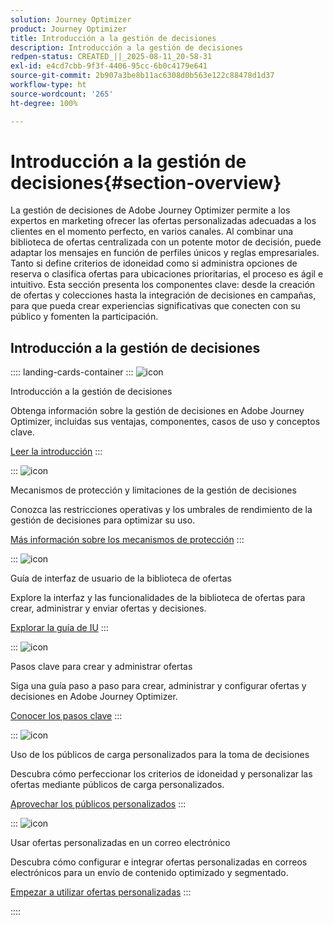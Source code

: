 ```yaml
---
solution: Journey Optimizer
product: Journey Optimizer
title: Introducción a la gestión de decisiones
description: Introducción a la gestión de decisiones
redpen-status: CREATED_||_2025-08-11_20-58-31
exl-id: e4cd7cbb-9f3f-4406-95cc-6b0c4179e641
source-git-commit: 2b907a3be8b11ac6308d0b563e122c88478d1d37
workflow-type: ht
source-wordcount: '265'
ht-degree: 100%

---
```


# Introducción a la gestión de decisiones{#section-overview}

La gestión de decisiones de Adobe Journey Optimizer permite a los expertos en marketing ofrecer las ofertas personalizadas adecuadas a los clientes en el momento perfecto, en varios canales. Al combinar una biblioteca de ofertas centralizada con un potente motor de decisión, puede adaptar los mensajes en función de perfiles únicos y reglas empresariales. Tanto si define criterios de idoneidad como si administra opciones de reserva o clasifica ofertas para ubicaciones prioritarias, el proceso es ágil e intuitivo. Esta sección presenta los componentes clave: desde la creación de ofertas y colecciones hasta la integración de decisiones en campañas, para que pueda crear experiencias significativas que conecten con su público y fomenten la participación.

## Introducción a la gestión de decisiones

:::: landing-cards-container
:::
![icon](https://cdn.experienceleague.adobe.com/icons/book.svg)

Introducción a la gestión de decisiones

Obtenga información sobre la gestión de decisiones en Adobe Journey Optimizer, incluidas sus ventajas, componentes, casos de uso y conceptos clave.

[Leer la introducción](../using/offers/get-started/starting-offer-decisioning.md)
:::

:::
![icon](https://cdn.experienceleague.adobe.com/icons/shield-halved.svg?lang=es)

Mecanismos de protección y limitaciones de la gestión de decisiones

Conozca las restricciones operativas y los umbrales de rendimiento de la gestión de decisiones para optimizar su uso.

[Más información sobre los mecanismos de protección](../using/offers/decision-management-guardrails.md)
:::

:::
![icon](https://cdn.experienceleague.adobe.com/icons/gear.svg?lang=es)

Guía de interfaz de usuario de la biblioteca de ofertas

Explore la interfaz y las funcionalidades de la biblioteca de ofertas para crear, administrar y enviar ofertas y decisiones.

[Explorar la guía de IU](../using/offers/get-started/user-interface.md)
:::

:::
![icon](https://cdn.experienceleague.adobe.com/icons/list-check.svg?lang=es)

Pasos clave para crear y administrar ofertas

Siga una guía paso a paso para crear, administrar y configurar ofertas y decisiones en Adobe Journey Optimizer.

[Conocer los pasos clave](../using/offers/offer-library/key-steps.md)
:::

:::
![icon](https://cdn.experienceleague.adobe.com/icons/bullseye.svg)

Uso de los públicos de carga personalizados para la toma de decisiones

Descubra cómo perfeccionar los criterios de idoneidad y personalizar las ofertas mediante públicos de carga personalizados.

[Aprovechar los públicos personalizados](../using/offers/custom-upload-decisioning.md)
:::

:::
![icon](https://cdn.experienceleague.adobe.com/icons/circle-play.svg?lang=es)

Usar ofertas personalizadas en un correo electrónico

Descubra cómo configurar e integrar ofertas personalizadas en correos electrónicos para un envío de contenido optimizado y segmentado.

[Empezar a utilizar ofertas personalizadas](../using/offers/offers-e2e.md)
:::

::::
